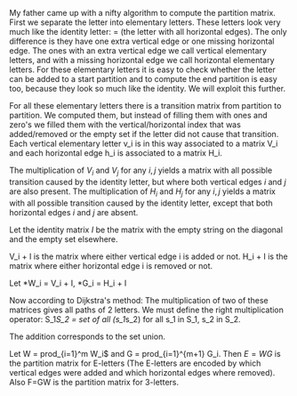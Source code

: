 
My father came up with a nifty algorithm to compute the partition matrix.  First we separate the letter into elementary letters. These letters look very much like the identity letter: = (the letter with all horizontal edges). The only difference is they have one extra vertical edge or one missing horizontal edge. The ones with an extra vertical edge we call vertical elementary letters, and with a missing horizontal edge we call horizontal elementary letters. For these elementary letters it is easy to check whether the letter can be added to a start partition and to compute the end partition is easy too, because they look so much like the identity. We will exploit this further.

For all these elementary letters there is a transition matrix from partition to partition. We computed them, but instead of filling them with ones and zero's we filled them with the vertical/horizontal index that was added/removed or the empty set if the letter did not cause that transition. Each vertical elementary letter v_i is in this way associated to a matrix V_i and each horizontal edge h_i is associated to a matrix H_i.

The multiplication of $V_i$ and $V_j$ for any $i,j$ yields a matrix with all possible transition caused by the identity letter, but where both vertical edges $i$ and $j$ are also present.
The multiplication of $H_i$ and $H_j$ for any $i,j$ yields a matrix with all possible transition caused by the identity letter, except that both horizontal edges $i$ and $j$ are absent.

Let the identity matrix $I$ be the matrix with the empty string on the diagonal and the empty set elsewhere.

V_i + I is the matrix where either vertical edge i is added or not.
H_i + I is the matrix where either horizontal edge i is removed or not.

Let
*W_i = V_i + I,
*G_i = H_i + I

Now according to Dijkstra's method: The multiplication of two of these matrices gives all paths of 2 letters. We must define the right multiplication operator: S_1*S_2 = set of all (s_1*s_2) for all s_1 in S_1, s_2 in S_2.

The addition corresponds to the set union.

Let W = prod_{i=1}^m W_i$ and G = prod_{i=1}^{m+1} G_i. Then $E = WG$ is the partition matrix for E-letters (The E-letters are encoded by which vertical edges were added and which horizontal edges where removed). Also F=GW is the partition matrix for 3-letters.
